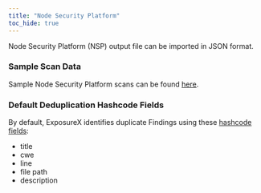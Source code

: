 ```yaml
---
title: "Node Security Platform"
toc_hide: true
---
```

Node Security Platform (NSP) output file can be imported in JSON format.

### Sample Scan Data
Sample Node Security Platform scans can be found [here](https://github.com/ExposureX/django-ExposureX/tree/master/unittests/scans/nsp).

### Default Deduplication Hashcode Fields
By default, ExposureX identifies duplicate Findings using these [hashcode fields](https://docs.exposurex.com/en/working_with_findings/finding_deduplication/about_deduplication/):

- title
- cwe
- line
- file path
- description
